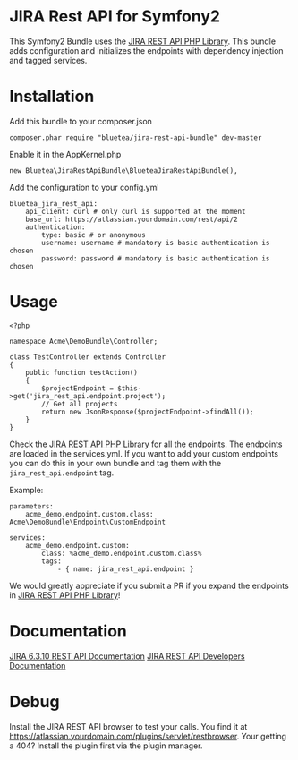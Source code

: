 JIRA Rest API for Symfony2
==========================

This Symfony2 Bundle uses the <a href="https://github.com/BlueTeaNL/JIRA-Rest-API-PHP">JIRA REST API PHP Library</a>.
This bundle adds configuration and initializes the endpoints with dependency injection and tagged services.

# Installation

Add this bundle to your composer.json

```
composer.phar require "bluetea/jira-rest-api-bundle" dev-master
```

Enable it in the AppKernel.php

```
new Bluetea\JiraRestApiBundle\BlueteaJiraRestApiBundle(),
```

Add the configuration to your config.yml

```
bluetea_jira_rest_api:
    api_client: curl # only curl is supported at the moment
    base_url: https://atlassian.yourdomain.com/rest/api/2
    authentication:
        type: basic # or anonymous
        username: username # mandatory is basic authentication is chosen
        password: password # mandatory is basic authentication is chosen
```

# Usage


```
<?php

namespace Acme\DemoBundle\Controller;

class TestController extends Controller
{
    public function testAction()
    {
        $projectEndpoint = $this->get('jira_rest_api.endpoint.project');
        // Get all projects
        return new JsonResponse($projectEndpoint->findAll());
    }
}
```

Check the <a href="https://github.com/BlueTeaNL/JIRA-Rest-API-PHP">JIRA REST API PHP Library</a> for all the endpoints.
The endpoints are loaded in the services.yml. If you want to add your custom endpoints you can do this in your own bundle
and tag them with the `jira_rest_api.endpoint` tag.

Example:

```
parameters:
    acme_demo.endpoint.custom.class: Acme\DemoBundle\Endpoint\CustomEndpoint

services:
    acme_demo.endpoint.custom:
        class: %acme_demo.endpoint.custom.class%
        tags:
            - { name: jira_rest_api.endpoint }
```

We would greatly appreciate if you submit a PR if you expand the endpoints in <a href="https://github.com/BlueTeaNL/JIRA-Rest-API-PHP">JIRA REST API PHP Library</a>!

# Documentation

<a href="https://docs.atlassian.com/jira/REST/6.3.10/">JIRA 6.3.10 REST API Documentation</a>
<a href="https://developer.atlassian.com/display/JIRADEV/JIRA+REST+APIs">JIRA REST API Developers Documentation</a>

# Debug

Install the JIRA REST API browser to test your calls. You find it at https://atlassian.yourdomain.com/plugins/servlet/restbrowser.
Your getting a 404? Install the plugin first via the plugin manager.